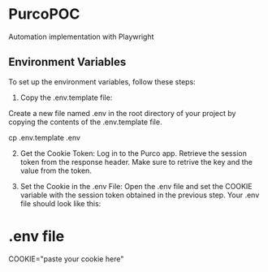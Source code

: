 # PurcoPOC
Automation implementation with Playwright
## Environment Variables

To set up the environment variables, follow these steps:

1. Copy the .env.template file:

Create a new file named .env in the root directory of your project by copying the contents of the .env.template file.

cp .env.template .env

2. Get the Cookie Token:
Log in to the Purco app.
Retrieve the session token from the response header.
Make sure to retrive the key and the value from the token.

3. Set the Cookie in the .env File:
Open the .env file and set the COOKIE variable with the session token obtained in the previous step. Your .env file should look like this:

# .env file
COOKIE="paste your cookie here"
